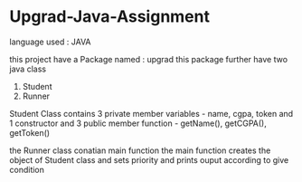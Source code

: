 # Upgrad-Java-Assignment

language used : JAVA

this project have a Package named : upgrad 
this package further have two java class
1. Student 
2. Runner

Student Class contains 3 private member variables - name, cgpa, token
and 1 constructor and 3 public member function - getName(), getCGPA(), getToken()

the Runner class conatian main function
the main function creates the object of Student class and sets priority and prints ouput according to give condition
